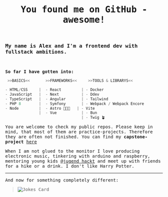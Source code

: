 <samp>

<h1 align="center">You found me on GitHub - awesome!</h1>
<br>

### My name is Alex and I'm a frontend dev with fullstack ambitions.
<br>
 
**So far I have gotten into:**
```python
 >>BASICS<<       >>FRAMEWORKS<<     >>TOOLS & LIBRARYS<<

- HTML/CSS     |  - React         | - Docker
- JavaScript   |  - Next          | - Ddev
- TypeScript   |  - Angular       | - Tailwind
- PHP 8        |  - Symfony       | - Webpack / Webpack Encore
- Node         |  - Astro 🚀🧑‍🚀   | - Vite
               |  - Vue           | - Bun
                                  | - Twig 🪴
 ```
 
You are welcome to check my public repos. Please keep in mind, that most of them are practice-projects. Therefore they are often not finished. You can find my **capstone-project** [here](https://github.com/onebarloop/capstone-project)

When I am not glued to the monitor I love producing electronic music, tinkering with arduino and raspberry, mentoring young kids [@jugend hackt](https://www.jugendhackt.org) and meet up with friends for a hike or a drink. I don't like Harry Potter.
 

***
And now for something completely different:
</samp>
>![Jokes Card](https://readme-jokes.vercel.app/api?theme=radical)


